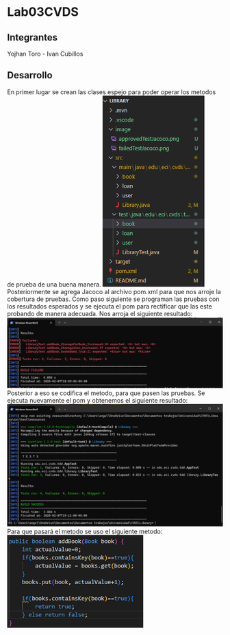 # Lab03CVDS
## Integrantes
Yojhan Toro - Ivan Cubillos
## Desarrollo
En primer lugar se crean las clases espejo para poder operar los metodos de prueba de una buena manera.
![alt text](image/repositories.png)
Posteriormente se agrega Jacoco al archivo pom.xml para que nos arroje la cobertura de pruebas.
Como paso siguiente se programan las pruebas con los resultados esperados y se ejecuta el pom para rectificar que las este probando de manera adecuada. Nos arroja el siguiente resultado:
![alt text](image/failedTestJacoco.png)
Posterior a eso se codifica el metodo, para que pasen las pruebas. Se ejecuta nuevamente el pom y obtenemos el siguiente resultado:
![alt text](image/approvedTestJacoco.png)
Para que pasará el metodo se uso el siguiente metodo:
![alt text](image/initialMethodAddBook.png)